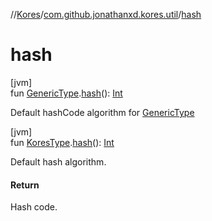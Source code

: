 //[Kores](../../index.md)/[com.github.jonathanxd.kores.util](index.md)/[hash](hash.md)

# hash

[jvm]\
fun [GenericType](../com.github.jonathanxd.kores.type/-generic-type/index.md).[hash](hash.md)(): [Int](https://kotlinlang.org/api/latest/jvm/stdlib/kotlin/-int/index.html)

Default hashCode algorithm for [GenericType](../com.github.jonathanxd.kores.type/-generic-type/index.md)

[jvm]\
fun [KoresType](../com.github.jonathanxd.kores.type/-kores-type/index.md).[hash](hash.md)(): [Int](https://kotlinlang.org/api/latest/jvm/stdlib/kotlin/-int/index.html)

Default hash algorithm.

#### Return

Hash code.
